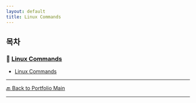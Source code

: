 ```yaml
---
layout: default
title: Linux Commands
---
```


## 목차

### 🔗 [Linux Commands](/study/basic-cs-and-programming/)

- [Linux Commands](/study/basic-cs-and-programming/linux-commands)

---

[🔙 Back to Portfolio Main](../index.md)

---


